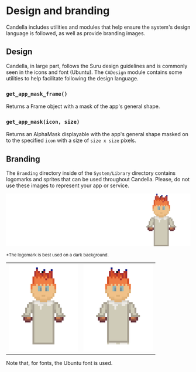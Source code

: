 # Design and branding

Candella includes utilities and modules that help ensure the system's design language is followed, as well as provide branding images.

## Design

Candella, in large part, follows the Suru design guidelines and is commonly seen in the icons and font (Ubuntu). The `CADesign` module contains some utilities to help facilitate following the design language.

### `get_app_mask_frame()`

Returns a Frame object with a mask of the app's general shape.

### `get_app_mask(icon, size)`

Returns an AlphaMask displayable with the app's general shape masked on to the specified `icon` with a size of `size x size` pixels.

## Branding

The `Branding` directory inside of the `System/Library` directory contains logomarks and sprites that can be used throughout Candella. Please, do not use these images to represent your app or service.

![Logomark](/images/branding/logomark.png)
<small>

*The logomark is best used on a dark background.

</small>

| | |
| - | - |
| ![Logo sprite](/images/branding/sprite.png) | ![Alternate logo sprite](/images/branding/sprite_alt.png) |

Note that, for fonts, the Ubuntu font is used.
